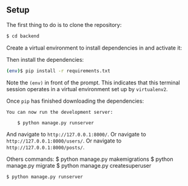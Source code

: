 
## Setup

The first thing to do is to clone the repository:

```sh
$ cd backend
```

Create a virtual environment to install dependencies in and activate it:

<!-- ```sh
$ virtualenv2 --no-site-packages env
$ source env/bin/activate
``` -->

Then install the dependencies:

```sh
(env)$ pip install -r requirements.txt
```
Note the `(env)` in front of the prompt. This indicates that this terminal
session operates in a virtual environment set up by `virtualenv2`.

Once `pip` has finished downloading the dependencies:

    You can now run the development server:

        $ python manage.py runserver

And navigate to `http://127.0.0.1:8000/`.
Or navigate to `http://127.0.0.1:8000/users/`.
Or navigate to `http://127.0.0.1:8000/posts/`.

Others commands:
    $ python manage.py makemigrations
    $ python manage.py migrate
    $ python manage.py createsuperuser

    $ python manage.py runserver